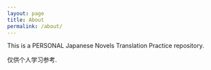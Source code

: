```yaml
---
layout: page
title: About
permalink: /about/
---
```


This is a PERSONAL Japanese Novels Translation Practice repository.

仅供个人学习参考.
